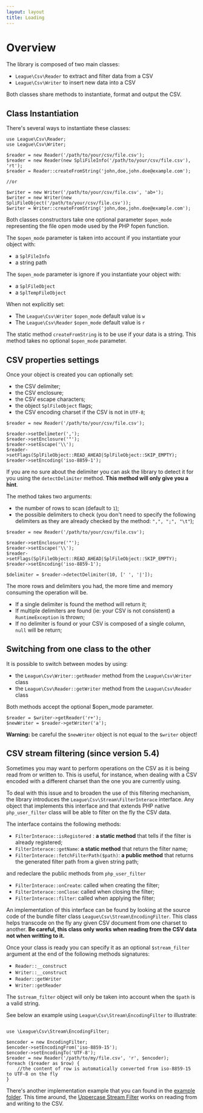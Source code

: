 ```yaml
---
layout: layout
title: Loading
---
```


# Overview

The library is composed of two main classes:

* `League\Csv\Reader` to extract and filter data from a CSV
* `League\Csv\Writer` to insert new data into a CSV

Both classes share methods to instantiate, format and output the CSV.

## Class Instantiation

There's several ways to instantiate these classes:

~~~.language-php
use League\Csv\Reader;
use League\Csv\Writer;

$reader = new Reader('/path/to/your/csv/file.csv');
$reader = new Reader(new SpliFileInfo('/path/to/your/csv/file.csv'), 'rt');
$reader = Reader::createFromString('john,doe,john.doe@example.com');

//or 

$writer = new Writer('/path/to/your/csv/file.csv', 'ab+');
$writer = new Writer(new SpliFileObject('/path/to/your/csv/file.csv'));
$writer = Writer::createFromString('john,doe,john.doe@example.com');
~~~

Both classes constructors take one optional parameter `$open_mode` representing
the file open mode used by the PHP fopen function.

The `$open_mode` parameter is taken into account if you instantiate your object with:

* a `SplFileInfo`
* a string path

The `$open_mode` parameter is ignore if you instantiate your object with:

* a `SplFileObject`
* a `SplTempFileObject`

When not explicitly set:

* The `League\Csv\Writer` `$open_mode` default value is `w`
* The `League\Csv\Reader` `$open_mode` default value is `r`

The static method `createFromString` is to be use if your data is a string. This
method takes no optional `$open_mode` parameter.

## CSV properties settings

Once your object is created you can optionally set:

* the CSV delimiter;
* the CSV enclosure;
* the CSV escape characters;
* the object `SplFileObject` flags;
* the CSV encoding charset if the CSV is not in `UTF-8`;

~~~.language-php
$reader = new Reader('/path/to/your/csv/file.csv');

$reader->setDelimeter(',');
$reader->setEnclosure('"');
$reader->setEscape('\\');
$reader->setFlags(SplFileObject::READ_AHEAD|SplFileObject::SKIP_EMPTY);
$reader->setEncoding('iso-8859-1');
~~~

If you are no sure about the delimiter you can ask the library to detect it for you using the `detectDelimiter` method. **This method will only give you a hint**. 

The method takes two arguments:

* the number of rows to scan (default to `1`);
* the possible delimiters to check (you don't need to specify the following delimiters as they are already checked by the method: `",", ";", "\t"`);

~~~.language-php
$reader = new Reader('/path/to/your/csv/file.csv');

$reader->setEnclosure('"');
$reader->setEscape('\\');
$reader->setFlags(SplFileObject::READ_AHEAD|SplFileObject::SKIP_EMPTY);
$reader->setEncoding('iso-8859-1');

$delimiter = $reader->detectDelimiter(10, [' ', '|']);
~~~

The more rows and delimiters you had, the more time and memory consuming the operation will be.

* If a single delimiter is found the method will return it;
* If multiple delimiters are found (ie: your CSV is not consistent) a `RuntimeException` is thrown;
* If no delimiter is found or your CSV is composed of a single column, `null` will be return;


## Switching from one class to the other

It is possible to switch between modes by using:

* the `League\Csv\Writer::getReader` method from the `League\Csv\Writer` class
* the `League\Csv\Reader::getWriter` method from the `League\Csv\Reader` class 

Both methods accept the optional $open_mode parameter.

~~~.language-php
$reader = $writer->getReader('r+');
$newWriter = $reader->getWriter('a'); 
~~~

<p class="message-warning"><strong>Warning:</strong> be careful the <code>$newWriter</code>
object is not equal to the <code>$writer</code> object!</p>

## CSV stream filtering (since version 5.4)

Sometimes you may want to perform operations on the CSV as it is being read from or written to. This is useful, for instance, when dealing with a CSV encoded with a different charset than the one you are currently using. 

To deal with this issue and to broaden the use of this filtering mechanism, the library introduces the `League\Csv\Stream\FilterInterace` interface. Any object that implements this interface and that extends PHP native `php_user_filter` class will be able to filter on the fly the CSV data.

The interface contains the following methods:

* `FilterInterace::isRegistered` : **a static method** that tells if the filter is already registered;
* `FilterInterace::getName`: **a static method** that return the filter name;
* `FilterInterace::fetchFilterPath($path)`: **a public method** that returns the generated filter path from a given string path;

and redeclare the public methods from `php_user_filter`

* `FilterInterace::onCreate`: called when creating the filter;
* `FilterInterace::onClose`: called when closing the filter;
* `FilterInterace::filter`: called when applying the filter;

An implementation of this interface can be found by looking at the source code of the bundle filter class `League\Csv\Stream\EncodingFilter`. This class helps transcode on the fly any given CSV document from one charset to another. **Be careful, this class only works when reading from the CSV data not when writting to it.**

Once your class is ready you can specify it as an optional `$stream_filter` argument at the end of the following methods signatures:

* `Reader::__construct`
* `Writer::__construct`
* `Reader::getWriter`
* `Writer::getReader`

<p class="message-warning">The <code>$stream_filter</code> object will only be taken into account when the <code>$path</code> is a valid string.</p>

See below an example using `League\Csv\Stream\EncodingFilter` to illustrate:

~~~.language-php

use \League\Csv\Stream\EncodingFilter;

$encoder = new EncodingFilter;
$encoder->setEncodingFrom('iso-8859-15');
$encoder->setEncodingTo('UTF-8');
$reader = new Reader('/path/to/my/file.csv', 'r', $encoder);
foreach ($reader as $row) {
	//the content of row is automatically converted from iso-8859-15 to UTF-8 on the fly 
}
~~~

There's another implementation example that you can found in the [example folder](https://github.com/thephpleague/csv/blob/master/examples/stream.php "Uppercase Streaming Filter example"). This time around, the [Uppercase Stream Filter](https://github.com/thephpleague/csv/blob/master/examples/lib/UppercaseFilter.php) works on reading from and writing to the CSV.
